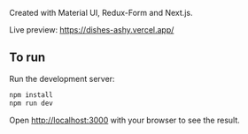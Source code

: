 Created with Material UI, Redux-Form and Next.js.

Live preview: https://dishes-ashy.vercel.app/

## To run

Run the development server:

```bash
npm install
npm run dev

```

Open [http://localhost:3000](http://localhost:3000) with your browser to see the result.

